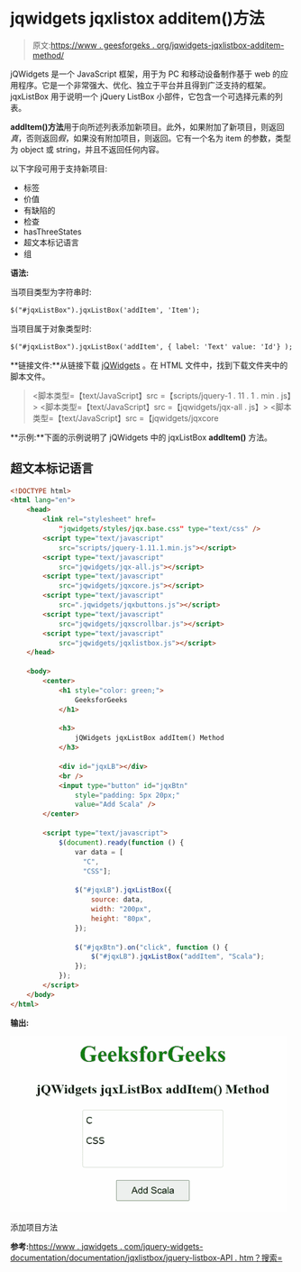 # jqwidgets jqxlistox additem()方法

> 原文:[https://www . geesforgeks . org/jqwidgets-jqxlistbox-additem-method/](https://www.geeksforgeeks.org/jqwidgets-jqxlistbox-additem-method/)

jQWidgets 是一个 JavaScript 框架，用于为 PC 和移动设备制作基于 web 的应用程序。它是一个非常强大、优化、独立于平台并且得到广泛支持的框架。jqxListBox 用于说明一个 jQuery ListBox 小部件，它包含一个可选择元素的列表。

**addItem()方法**用于向所述列表添加新项目。此外，如果附加了新项目，则返回*真*，否则返回*假*，如果没有附加项目，则返回。它有一个名为 item 的参数，类型为 object 或 string，并且不返回任何内容。

以下字段可用于支持新项目:

*   标签
*   价值
*   有缺陷的
*   检查
*   hasThreeStates
*   超文本标记语言
*   组

**语法:**

当项目类型为字符串时:

```html
$("#jqxListBox").jqxListBox('addItem', 'Item');  
```

当项目属于对象类型时:

```html
$("#jqxListBox").jqxListBox('addItem', { label: 'Text' value: 'Id'} );  
```

**链接文件:**从链接下载 [jQWidgets](https://www.jqwidgets.com/download/) 。在 HTML 文件中，找到下载文件夹中的脚本文件。

> <link rel="”stylesheet”" href="”jqwidgets/styles/jqx.base.css”" type="”text/css”">
> <脚本类型=【text/JavaScript】src =【scripts/jquery-1 . 11 . 1 . min . js】></脚本>
> <脚本类型=【text/JavaScript】src =【jqwidgets/jqx-all . js】></脚本>
> <脚本类型=【text/JavaScript】src =【jqwidgets/jqxcore

**示例:**下面的示例说明了 jQWidgets 中的 jqxListBox **addItem()** 方法。

## 超文本标记语言

```html
<!DOCTYPE html>
<html lang="en">
    <head>
        <link rel="stylesheet" href=
            "jqwidgets/styles/jqx.base.css" type="text/css" />
        <script type="text/javascript" 
            src="scripts/jquery-1.11.1.min.js"></script>
        <script type="text/javascript" 
            src="jqwidgets/jqx-all.js"></script>
        <script type="text/javascript" 
            src="jqwidgets/jqxcore.js"></script>
        <script type="text/javascript" 
            src=".jqwidgets/jqxbuttons.js"></script>
        <script type="text/javascript" 
            src="jqwidgets/jqxscrollbar.js"></script>
        <script type="text/javascript" 
            src="jqwidgets/jqxlistbox.js"></script>
    </head>

    <body>
        <center>
            <h1 style="color: green;">
                GeeksforGeeks
            </h1>

            <h3>
                jQWidgets jqxListBox addItem() Method
            </h3>

            <div id="jqxLB"></div>
            <br />
            <input type="button" id="jqxBtn" 
                style="padding: 5px 20px;" 
                value="Add Scala" />
        </center>

        <script type="text/javascript">
            $(document).ready(function () {
                var data = [
                  "C", 
                  "CSS"];

                $("#jqxLB").jqxListBox({
                    source: data,
                    width: "200px",
                    height: "80px",
                });

                $("#jqxBtn").on("click", function () {
                    $("#jqxLB").jqxListBox("addItem", "Scala");
                });
            });
        </script>
    </body>
</html>
```

**输出:**

![](img/ffe382ca1acaba3083cf7c35fd9c71ca.png)

添加项目方法

**参考:**[https://www . jqwidgets . com/jquery-widgets-documentation/documentation/jqxlistbox/jquery-listbox-API . htm？搜索=](https://www.jqwidgets.com/jquery-widgets-documentation/documentation/jqxlistbox/jquery-listbox-api.htm?search=)